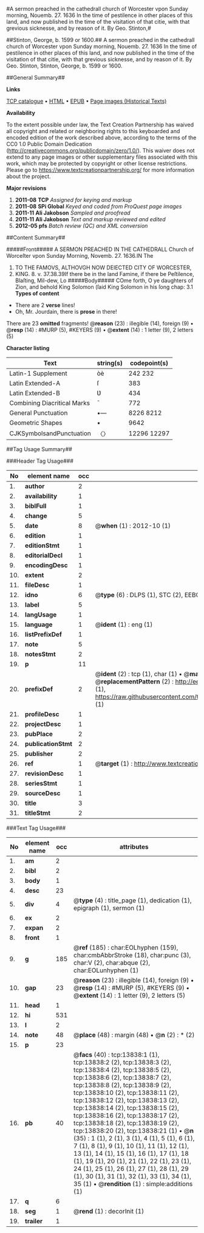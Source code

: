 #A sermon preached in the cathedrall church of Worcester vpon Sunday morning, Nouemb. 27. 1636 In the time of pestilence in other places of this land, and now published in the time of the visitation of that citie, with that grevious sicknesse, and by reason of it. By Geo. Stinton,#

##Stinton, George, b. 1599 or 1600.##
A sermon preached in the cathedrall church of Worcester vpon Sunday morning, Nouemb. 27. 1636 In the time of pestilence in other places of this land, and now published in the time of the visitation of that citie, with that grevious sicknesse, and by reason of it. By Geo. Stinton,
Stinton, George, b. 1599 or 1600.

##General Summary##

**Links**

[TCP catalogue](http://www.ota.ox.ac.uk/tcp/)  • 
[HTML](http://tei.it.ox.ac.uk/tcp/Texts-HTML/free/A12/A12977.html)  • 
[EPUB](http://tei.it.ox.ac.uk/tcp/Texts-EPUB/free/A12/A12977.epub) • 
[Page images (Historical Texts)](https://historicaltexts.jisc.ac.uk/eebo-99848725e)

**Availability**

To the extent possible under law, the Text Creation Partnership has waived all copyright and related or neighboring rights to this keyboarded and encoded edition of the work described above, according to the terms of the CC0 1.0 Public Domain Dedication (http://creativecommons.org/publicdomain/zero/1.0/). This waiver does not extend to any page images or other supplementary files associated with this work, which may be protected by copyright or other license restrictions. Please go to https://www.textcreationpartnership.org/ for more information about the project.

**Major revisions**

1. __2011-08__ __TCP__ *Assigned for keying and markup*
1. __2011-08__ __SPi Global__ *Keyed and coded from ProQuest page images*
1. __2011-11__ __Ali Jakobson__ *Sampled and proofread*
1. __2011-11__ __Ali Jakobson__ *Text and markup reviewed and edited*
1. __2012-05__ __pfs__ *Batch review (QC) and XML conversion*

##Content Summary##

#####Front#####
A SERMON PREACHED IN THE CATHEDRALL Church of Worceſter vpon Sunday Morning, Novemb. 27. 1636.IN The
1. TO THE FAMOVS, ALTHOVGH NOW DEIECTED CITY OF WORCESTER,
1. KING. 8. v. 37.38.39If there be in the land Famine, if there be Peſtilence, Blaſting, Mil-dew, Lo
#####Body#####
COme forth, O ye daughters of Zion, and behold King Solomon (ſaid King Solomon in his ſong chap: 3.1
**Types of content**

  * There are 2 **verse** lines!
  * Oh, Mr. Jourdain, there is **prose** in there!

There are 23 **omitted** fragments! 
 @__reason__ (23) : illegible (14), foreign (9)  •  @__resp__ (14) : #MURP (5), #KEYERS (9)  •  @__extent__ (14) : 1 letter (9), 2 letters (5)

**Character listing**


|Text|string(s)|codepoint(s)|
|---|---|---|
|Latin-1 Supplement|òè|242 232|
|Latin Extended-A|ſ|383|
|Latin Extended-B|Ʋ|434|
|Combining             Diacritical Marks|̄|772|
|General Punctuation|•—|8226 8212|
|Geometric Shapes|▪|9642|
|CJKSymbolsandPunctuation|〈〉|12296 12297|

##Tag Usage Summary##

###Header Tag Usage###

|No|element name|occ|attributes|
|---|---|---|---|
|1.|__author__|2||
|2.|__availability__|1||
|3.|__biblFull__|1||
|4.|__change__|5||
|5.|__date__|8| @__when__ (1) : 2012-10 (1)|
|6.|__edition__|1||
|7.|__editionStmt__|1||
|8.|__editorialDecl__|1||
|9.|__encodingDesc__|1||
|10.|__extent__|2||
|11.|__fileDesc__|1||
|12.|__idno__|6| @__type__ (6) : DLPS (1), STC (2), EEBO-CITATION (1), PROQUEST (1), VID (1)|
|13.|__label__|5||
|14.|__langUsage__|1||
|15.|__language__|1| @__ident__ (1) : eng (1)|
|16.|__listPrefixDef__|1||
|17.|__note__|5||
|18.|__notesStmt__|2||
|19.|__p__|11||
|20.|__prefixDef__|2| @__ident__ (2) : tcp (1), char (1)  •  @__matchPattern__ (2) : ([0-9\-]+):([0-9IVX]+) (1), (.+) (1)  •  @__replacementPattern__ (2) : http://eebo.chadwyck.com/downloadtiff?vid=$1&page=$2 (1), https://raw.githubusercontent.com/textcreationpartnership/Texts/master/tcpchars.xml#$1 (1)|
|21.|__profileDesc__|1||
|22.|__projectDesc__|1||
|23.|__pubPlace__|2||
|24.|__publicationStmt__|2||
|25.|__publisher__|2||
|26.|__ref__|1| @__target__ (1) : http://www.textcreationpartnership.org/docs/. (1)|
|27.|__revisionDesc__|1||
|28.|__seriesStmt__|1||
|29.|__sourceDesc__|1||
|30.|__title__|3||
|31.|__titleStmt__|2||


###Text Tag Usage###

|No|element name|occ|attributes|
|---|---|---|---|
|1.|__am__|2||
|2.|__bibl__|2||
|3.|__body__|1||
|4.|__desc__|23||
|5.|__div__|4| @__type__ (4) : title_page (1), dedication (1), epigraph (1), sermon (1)|
|6.|__ex__|2||
|7.|__expan__|2||
|8.|__front__|1||
|9.|__g__|185| @__ref__ (185) : char:EOLhyphen (159), char:cmbAbbrStroke (18), char:punc (3), char:V (2), char:abque (2), char:EOLunhyphen (1)|
|10.|__gap__|23| @__reason__ (23) : illegible (14), foreign (9)  •  @__resp__ (14) : #MURP (5), #KEYERS (9)  •  @__extent__ (14) : 1 letter (9), 2 letters (5)|
|11.|__head__|1||
|12.|__hi__|531||
|13.|__l__|2||
|14.|__note__|48| @__place__ (48) : margin (48)  •  @__n__ (2) : * (2)|
|15.|__p__|23||
|16.|__pb__|40| @__facs__ (40) : tcp:13838:1 (1), tcp:13838:2 (2), tcp:13838:3 (2), tcp:13838:4 (2), tcp:13838:5 (2), tcp:13838:6 (2), tcp:13838:7 (2), tcp:13838:8 (2), tcp:13838:9 (2), tcp:13838:10 (2), tcp:13838:11 (2), tcp:13838:12 (2), tcp:13838:13 (2), tcp:13838:14 (2), tcp:13838:15 (2), tcp:13838:16 (2), tcp:13838:17 (2), tcp:13838:18 (2), tcp:13838:19 (2), tcp:13838:20 (2), tcp:13838:21 (1)  •  @__n__ (35) : 1 (1), 2 (1), 3 (1), 4 (1), 5 (1), 6 (1), 7 (1), 8 (1), 9 (1), 10 (1), 11 (1), 12 (1), 13 (1), 14 (1), 15 (1), 16 (1), 17 (1), 18 (1), 19 (1), 20 (1), 21 (1), 22 (1), 23 (1), 24 (1), 25 (1), 26 (1), 27 (1), 28 (1), 29 (1), 30 (1), 31 (1), 32 (1), 33 (1), 34 (1), 35 (1)  •  @__rendition__ (1) : simple:additions (1)|
|17.|__q__|6||
|18.|__seg__|1| @__rend__ (1) : decorInit (1)|
|19.|__trailer__|1||
